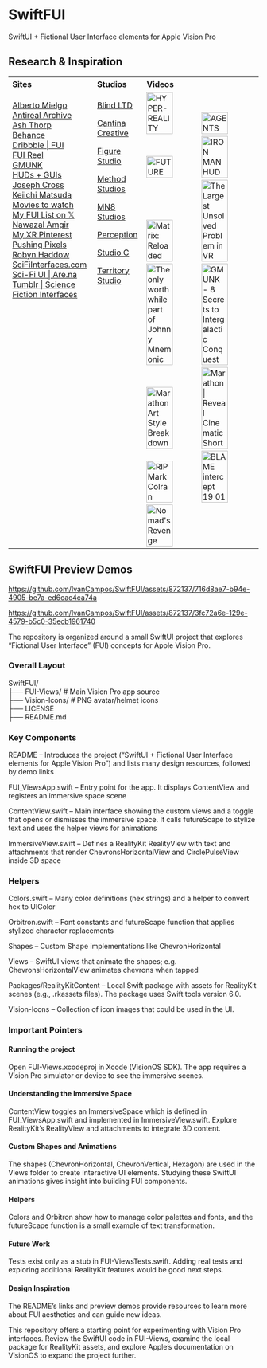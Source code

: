 # SwiftFUI
SwiftUI + Fictional User Interface elements for Apple Vision Pro  

## Research & Inspiration  
<table>
<tr>
<th style="text-align: left; vertical-align: top;">Sites</th>
<th style="text-align: left; vertical-align: top;">Studios</th>
  <th style="text-align: left; vertical-align: top;">Videos</th>
</tr>
<tr>
<td style="vertical-align: top;">

[Alberto Mielgo](https://www.albertomielgo.com/) 
[Antireal Archive](https://antireal.info/archive)  
[Ash Thorp](https://www.altcinc.com/)  
[Behance](https://www.behance.net/search/projects?search=FUI&sort=appreciations)  
[Dribbble | FUI](https://dribbble.com/tags/fui)  
[FUI Reel](https://www.schoolofmotion.com/blog/12-incredible-futuristic-ui-reels)  
[GMUNK](https://gmunk.com/Everything)  
[HUDs + GUIs](https://www.hudsandguis.com/)  
[Joseph Cross](https://www.artstation.com/josephacross)  
[Keiichi Matsuda](http://km.cx/)  
[Movies to watch](https://danilab.eu/ui-ux-inspiration-movies-every-designer-should-watch/)  
[My FUI List on 𝕏](https://x.com/i/lists/1685743116517543938)  
[Nawazal Amgir](https://nawazalamgir.com/portfolio/)   
[My XR Pinterest](https://www.pinterest.com/sopmacnavi/xr/)  
[Pushing Pixels](https://www.pushing-pixels.org/fui/)   
[Robyn Haddow](https://www.robynhaddow.com/)  
[SciFiInterfaces.com](https://scifiinterfaces.com/)  
[Sci-Fi UI | Are.na](https://www.are.na/figs-lab/sci-fi-ui)  
[Tumblr | Science Fiction Interfaces](https://sciencefictioninterfaces.tumblr.com/)  

</td>
<td style="vertical-align: top;">

[Blind LTD](https://www.blindltd.com/)  
  
[Cantina Creative](https://cantinacreative.com/film)  

[Figure Studio](https://figurestudio.co/)  

[Method Studios](https://www.methodstudios.com/en/methodmade/)  
  
[MN8 Studios](https://mn8studio.com/project)  
  
[Perception](https://www.experienceperception.com/film/?_work_film=film)  
  
[Studio C](https://www.studiocdesign.tv/)  
  
[Territory Studio](https://territorystudio.com/)  

</td>
<td style="vertical-align: top;">
<a href="https://vimeo.com/166807261" target="_blank"><img src="https://i.vimeocdn.com/video/571534199-095e9569e08e4e2a03b4888a8ac59f5762687b9c108ccfb60390162a19058cc4-d_640" alt="HYPER-REALITY" width="49%"></a>
<a href="https://vimeo.com/864503702" target="_blank"><img src="https://i.vimeocdn.com/video/1724034701-5fdc372fbee1d8198ca39802e30ac01f5334740bd3f35b0a24f7c4e985d0b37d-d_640" alt="AGENTS" width="49%"></a>
<a href="https://www.youtube.com/watch?v=hs-yH-WnjBQ" target="_blank"><img src="https://img.youtube.com/vi/hs-yH-WnjBQ/0.jpg" alt="FUTURE" width="49%"></a>
<a href="https://www.youtube.com/watch?v=v99Chyuyf4s" target="_blank"><img src="https://img.youtube.com/vi/v99Chyuyf4s/0.jpg" alt="IRON MAN HUD" width="49%"></a>
<a href="https://www.youtube.com/watch?v=fJDNUcIvxH8" target="_blank"><img src="https://img.youtube.com/vi/fJDNUcIvxH8/0.jpg" alt="Matrix: Reloaded" width="49%"></a>
<a href="https://www.youtube.com/watch?v=Fhlw88_Beu4" target="_blank"><img src="https://img.youtube.com/vi/Fhlw88_Beu4/0.jpg" alt="The Largest Unsolved Problem in VR" width="49%"></a>
<a href="https://www.youtube.com/watch?v=UzRjtvMQds4" target="_blank"><img src="https://img.youtube.com/vi/UzRjtvMQds4/0.jpg" alt="The only worthwhile part of Johnny Mnemonic" width="49%"></a>
<a href="https://www.youtube.com/watch?v=F93CP8UjRxk" target="_blank"><img src="https://img.youtube.com/vi/F93CP8UjRxk/0.jpg" alt="GMUNK - 8 Secrets to Intergalactic Conquest" width="49%"></a>
<a href="https://www.youtube.com/watch?v=JHApRRthYgQ" target="_blank"><img src="https://img.youtube.com/vi/JHApRRthYgQ/0.jpg" alt="Marathon Art Style Breakdown" width="49%"></a>
<a href="https://www.youtube.com/watch?v=fvbEnWLRo1s" target="_blank"><img src="https://img.youtube.com/vi/fvbEnWLRo1s/0.jpg" alt="Marathon | Reveal Cinematic Short" width="49%"></a>
<a href="https://vimeo.com/1563485" target="_blank"><img src="https://i.vimeocdn.com/video/21013054-7fabec3c6bace1a824254a78b33d1550c96699a0fdaa9784634f7529c3bc17e3-d_640" alt="RIP Mark Colran" width="49%"></a>
<a href="https://www.youtube.com/watch?v=LQ6QjjdTlwE" target="_blank"><img src="https://img.youtube.com/vi/LQ6QjjdTlwE/0.jpg" alt="BLAME intercept 19 01" width="49%"></a>
<a href="https://www.youtube.com/watch?v=Tgke4ttqgF8" target="_blank"><img src="https://img.youtube.com/vi/Tgke4ttqgF8/0.jpg" alt="Nomad's Revenge" width="49%"></a>
</td>
</tr>
</table>

## SwiftFUI Preview Demos
https://github.com/IvanCampos/SwiftFUI/assets/872137/716d8ae7-b94e-4905-be7a-ed6cac4ca74a  

https://github.com/IvanCampos/SwiftFUI/assets/872137/3fc72a6e-129e-4579-b5c0-35ecb1961740  


The repository is organized around a small SwiftUI project that explores “Fictional User Interface” (FUI) concepts for Apple Vision Pro.

### Overall Layout  
SwiftFUI/  
├── FUI-Views/         # Main Vision Pro app source  
├── Vision-Icons/      # PNG avatar/helmet icons  
├── LICENSE  
├── README.md  

### Key Components
README – Introduces the project (“SwiftUI + Fictional User Interface elements for Apple Vision Pro”) and lists many design resources, followed by demo links

FUI_ViewsApp.swift – Entry point for the app. It displays ContentView and registers an immersive space scene

ContentView.swift – Main interface showing the custom views and a toggle that opens or dismisses the immersive space. It calls futureScape to stylize text and uses the helper views for animations

ImmersiveView.swift – Defines a RealityKit RealityView with text and attachments that render ChevronsHorizontalView and CirclePulseView inside 3D space

### Helpers

Colors.swift – Many color definitions (hex strings) and a helper to convert hex to UIColor

Orbitron.swift – Font constants and futureScape function that applies stylized character replacements

Shapes – Custom Shape implementations like ChevronHorizontal

Views – SwiftUI views that animate the shapes; e.g. ChevronsHorizontalView animates chevrons when tapped

Packages/RealityKitContent – Local Swift package with assets for RealityKit scenes (e.g., .rkassets files). The package uses Swift tools version 6.0.

Vision-Icons – Collection of icon images that could be used in the UI.

### Important Pointers  

#### Running the project
Open FUI-Views.xcodeproj in Xcode (VisionOS SDK). The app requires a Vision Pro simulator or device to see the immersive scenes.

#### Understanding the Immersive Space
ContentView toggles an ImmersiveSpace which is defined in FUI_ViewsApp.swift and implemented in ImmersiveView.swift. Explore RealityKit’s RealityView and attachments to integrate 3D content.

#### Custom Shapes and Animations
The shapes (ChevronHorizontal, ChevronVertical, Hexagon) are used in the Views folder to create interactive UI elements. Studying these SwiftUI animations gives insight into building FUI components.

#### Helpers
Colors and Orbitron show how to manage color palettes and fonts, and the futureScape function is a small example of text transformation.

#### Future Work
Tests exist only as a stub in FUI-ViewsTests.swift. Adding real tests and exploring additional RealityKit features would be good next steps.

#### Design Inspiration
The README’s links and preview demos provide resources to learn more about FUI aesthetics and can guide new ideas.  


This repository offers a starting point for experimenting with Vision Pro interfaces. Review the SwiftUI code in FUI-Views, examine the local package for RealityKit assets, and explore Apple’s documentation on VisionOS to expand the project further.
